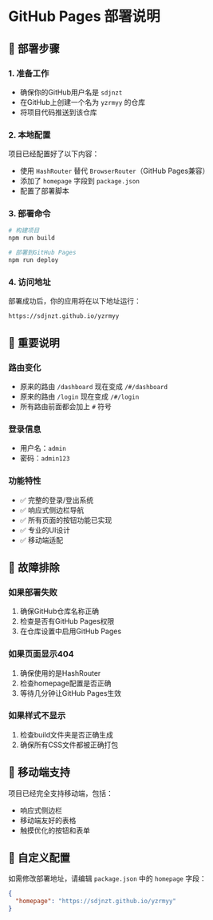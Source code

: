 # GitHub Pages 部署说明

## 🚀 部署步骤

### 1. 准备工作
- 确保你的GitHub用户名是 `sdjnzt`
- 在GitHub上创建一个名为 `yzrmyy` 的仓库
- 将项目代码推送到该仓库

### 2. 本地配置
项目已经配置好了以下内容：
- 使用 `HashRouter` 替代 `BrowserRouter`（GitHub Pages兼容）
- 添加了 `homepage` 字段到 `package.json`
- 配置了部署脚本

### 3. 部署命令
```bash
# 构建项目
npm run build

# 部署到GitHub Pages
npm run deploy
```

### 4. 访问地址
部署成功后，你的应用将在以下地址运行：
```
https://sdjnzt.github.io/yzrmyy
```

## 📝 重要说明

### 路由变化
- 原来的路由 `/dashboard` 现在变成 `/#/dashboard`
- 原来的路由 `/login` 现在变成 `/#/login`
- 所有路由前面都会加上 `#` 符号

### 登录信息
- 用户名：`admin`
- 密码：`admin123`

### 功能特性
- ✅ 完整的登录/登出系统
- ✅ 响应式侧边栏导航
- ✅ 所有页面的按钮功能已实现
- ✅ 专业的UI设计
- ✅ 移动端适配

## 🔧 故障排除

### 如果部署失败
1. 确保GitHub仓库名称正确
2. 检查是否有GitHub Pages权限
3. 在仓库设置中启用GitHub Pages

### 如果页面显示404
1. 确保使用的是HashRouter
2. 检查homepage配置是否正确
3. 等待几分钟让GitHub Pages生效

### 如果样式不显示
1. 检查build文件夹是否正确生成
2. 确保所有CSS文件都被正确打包

## 📱 移动端支持
项目已经完全支持移动端，包括：
- 响应式侧边栏
- 移动端友好的表格
- 触摸优化的按钮和表单

## 🎨 自定义配置
如需修改部署地址，请编辑 `package.json` 中的 `homepage` 字段：
```json
{
  "homepage": "https://sdjnzt.github.io/yzrmyy"
}
```
